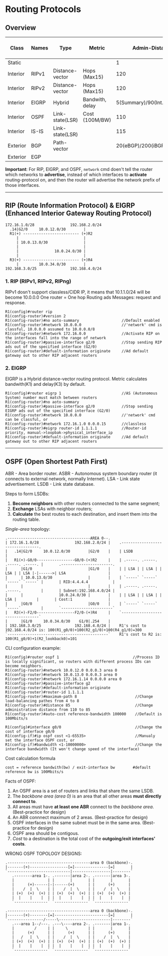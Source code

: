 # Routing Protocols

## Overview
|Class   |Names|Type|Metric|Admin-Distance|Advertising|IP-Header-Protocol|ADs-Timer|Alg/Called|Balance-path|
|--------|-----|----|------|---|-----------|------------------|-------|----------|------------|
|Static  |     |               |               |1                            |
|Interior|RIPv1|Distance-vector|Hops (Max15)   |120                          |255.255.255.255|         |30s|Routing-by-rumor|1-32(4)|
|Interior|RIPv2|Distance-vector|Hops (Max15)   |120                          |224.0.0.9      |         |30s|Routing-by-rumor|1-32(4)|
|Interior|EIGRP|Hybrid         |Bandwith, delay|5(Summary)/90(Int.)/170(Ext.)|224.0.0.10     |0x58(88) |   |                |1-32(4)|
|Interior|OSPF |Link-state(LSR)|Cost (100M/BW) |110                          |224.0.0.5-6    |0x59(89) |10s|Dijkstra        |1-32(4)|
|Interior|IS-IS|Link-state(LSR)|               |115                          |               |0x7C(124)|   |                |       |
|Exterior|BGP  |Path-vector    |               |20(eBGP)/200(iBGP)           |
|Exterior|EGP  |               |

**Important**: For RIP, EIGRP, and OSPF, `network` cmd doen't tell the router which networks to **advertise**, instead of which interfaces to **activate** routing-protocol on, and then the router will advertise the network prefix of those interfaces.
*****
## RIP (Route Information Protocol) & EIGRP (Enhanced Interior Gateway Routing Protocol)
```
172.16.1.0/28                192.168.2.0/24
  .14|G2/0     10.0.12.0/30        |       
  R1(+) ------------------------- (+)R2    
     |                             |       
     | 10.0.13.0/30                |       
     |                             |       
     |                10.0.24.0/30 |       
     |                             |       
  R3(+) ------------------------- (+)R4    
     |         10.0.34.0/30        |       
192.168.3.0/25               192.168.4.0/24
```
### 1. RIP (RIPv1, RIPv2, RIPng)
RIPv1 dosn't support classless/CIDR IP, it means that 10.1.1.0/24 will be become 10.0.0.0
One router = One hop
Routing ads Messages: request and response.
```
R1(config)#router rip 
R1(config-router)#version 2
R1(config-router)#no aoto-summary                   //Default enabled
R1(config-router)#network 10.0.0.0                  //'network' cmd is classful, 10.0.0.0 assumed to 10.0.0.0/8
R1(config-router)#network 172.16.0.0                //Activate RIP on the interfaces fall into the range of network
R1(config-router)#passive-interface g2/0            //Stop sending RIP ads out of the specified interface (G2/0)
R1(config-router)#defualt-information originate     //Ad default gateway out to other RIP adjacent routers
```
### 2. EIGRP
EIGRP is a Hybrid distance-vector routing protocol. Metric calculates bandwith(K1) and delay(K3) by default.
```
R1(config)#router eigrp 1                           //AS (Autonomous System) number must match between routers
R1(config-router)#no aoto-summary
R1(config-router)#passive-interface g2/0            //Stop sending EIGRP ads out of the specified interface (G2/0)
R1(config-router)#network 10.0.0.0                  //'network' cmd can be classful, or
R1(config-router)#network 172.16.1.0 0.0.0.15       //classless
R1(config-router)#eigrp router-id 1.1.1.1           //Router-id priority, manual->loopbak->physical_interface_ip
R1(config-router)#defualt-information originate     //Ad default gateway out to other RIP adjacent routers
```
*******
## OSPF (Open Shortest Path First)
ABR - Area border router. ASBR - Autonomous system boundary router (it connects to external network, normally Internet).
LSA - Link state advertisement. LSDB - Link state database.

Steps to form LSDBs:
1. **Become neighbors** with other routers connected to the same segment;
2. **Exchange** LSAs with neighbor routers;
3. **Calculate** the best routes to each destination, and insert them into the routing table.

_Single-area_ topology:
```
.-------------------------------------AREA 0--.
| 172.16.1.0/28                192.168.2.0/24 |    .---------------------------------.        
|   .14|G2/0     10.0.12.0/30        |G2/0    |    | LSDB                            |
|   R1(+)-G0/0-----------------G0/0-(+)R2     |    | .-----. .-----. .-----. .-----. |       .-----------------------.
|      |G1/0                         |G1/0    |    | | LSA | | LSA | | LSA | | LSA |-|------>| LSA                   |
|      | 10.0.13.0/30                |        |    | `-----` `-----` `-----` `-----` |       | RID:4.4.4.4           |
|      |                             |        |    | .-----. .-----. .-----.         |       | Subnet:192.168.4.0/24 |
|      |                10.0.24.0/30 |        |    | | LSA | | LSA | | LSA |         |       | Cost:1                |
|      |G0/0                         |G0/0    |    | `-----` `-----` `-----`         |       `-----------------------`
|   R3(+)-F2/0-----------------F2/0-(+)R4     |    `---------------------------------` 
|      |G1/0     10.0.34.0/30    G1/0|.254    |    
| 192.168.3.0/25               192.168.4.0/24 |    R1's cost to 192.168.4.0/24 is: 100(R1_g0/0)+100(R2_g1/0)+100(R4_g1/0)=300
`---------------------------------------------`    R1's cost to R2 is: 100(R1_g0/0)+1(R2_lookback0)=101
```
CLI configuration example:
```
R1(config)#router ospf 1                                 //Process ID is locally significant, so routers with different process IDs can become neighbors.
R1(config-router)#network 10.0.12.0 0.0.0.3 area 0
R1(config-router)#network 10.0.13.0 0.0.0.3 area 0
R1(config-router)#network 172.16.1.14 0.0.0.0 area 0
R1(config-router)#passive-interface g2
R1(config-router)#default-information originate
R1(config-router)#router-id 1.1.1.1
R1(config-router)#maximum-path 8                          //Change load-balancing pathes from 4 to 8
R1(config-router)#distance 85                             //Change administrative distance from 110 to 85
R1(config-router)#auto-cost reference-bandwidth 100000    //Default is 100Mbits/s

R1(config)#interface g0/0                                 //Change the cost of interface g0/0
R1(config-if)#ip ospf cost <1-65535>                      //Manualy set the interface OSPF cost, or
R1(config-if)#bandwidth <1-10000000>                      //Change the interface bandwidth (It won't change speed of the interface)
```
Cost calculation formula
```
cost = reference bandwith(bw) / exit-interface bw        #default reference bw is 100Mbits/s
```
Facts of OSPF:
1. An OSPF area is a set of routers and links that share the same LSDB.
2. The _backbone area (area 0)_ is an area that all other areas **must directly connect to**.
3. All areas must have **at least one ABR** connect to the _backbone area_. (Best-practice for design)
4. An ABR connnect maximum of 2 areas. (Best-practice for design)
5. OSPF interfaces in the same subnet must be in the same area. (Best-practice for design)
6. OSPF area should be contigous.
7. _Cost_ to a destination is the total cost of the **outgoing/exit interfaces' costs**.

WRONG OSPF TOPOLOGY DESIGNS:
```
.-------------------------------------area 0 (backbone)-.
|-------(+)-----------------[=]---------------[=]       |
`----------------------------|-----------------|--------`
   .--------area 1-. .-------|area 2-. .-------|area 3-.
   |               | |       |       | |       |       |
   |      (+)------|-|------(+)      | |      (+)      |
   |    /  |  \    | |    /  |  \    | |    /  |  \    |
   | (+)  (+)  (+) | | (+)  (+)  (+) | | (+)  (+)  (+) |
   |  |    |    |  | |  |    |    |  | |  |    |    |  |
   `---------------` `---------------` `---------------`
```
```
.-------------------------------------area 0 (backbone)-.
|-------(+)--------[=]------------------------[=]       |
`----------------/-----\-----------------------|--------`
   .---area 1--/---. .---\----area 2-. .-------|area 1-.
   |         /     | |     \         | |       |       |
   |      (+)      | |      (+)      | |      (+)      |
   |   /   |  \    | |    /  |  \    | |    /  |  \    |
   | (+)  (+)  (+) | | (+)  (+)  (+) | | (+)  (+)  (+) |
   |  |    |    |  | |  |    |    |  | |  |    |    |  |
   `---------------` `---------------` `---------------`
```

